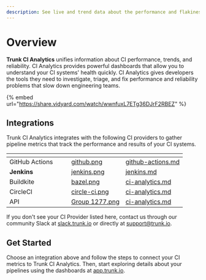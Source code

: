```yaml
---
description: See live and trend data about the performance and flakiness of your CI system
---
```


# Overview

**Trunk CI Analytics** unifies information about CI performance, trends, and reliability. CI Analytics provides powerful dashboards that allow you to understand your CI systems' health quickly. CI Analytics gives developers the tools they need to investigate, triage, and fix performance and reliability problems that slow down engineering teams.

{% embed url="https://share.vidyard.com/watch/wwnfuxL7ETg36DJrF2RBEZ" %}

## Integrations

Trunk CI Analytics integrates with the following CI providers to gather pipeline metrics that track the performance and results of your CI systems.

<table data-column-title-hidden data-view="cards"><thead><tr><th></th><th data-hidden></th><th data-hidden></th><th data-hidden data-card-cover data-type="files"></th><th data-hidden data-card-target data-type="content-ref"></th></tr></thead><tbody><tr><td>GitHub Actions</td><td></td><td></td><td><a href="../.gitbook/assets/github.png">github.png</a></td><td><a href="setup/github-actions.md">github-actions.md</a></td></tr><tr><td><strong>Jenkins</strong></td><td></td><td></td><td><a href="../.gitbook/assets/jenkins.png">jenkins.png</a></td><td><a href="setup/jenkins.md">jenkins.md</a></td></tr><tr><td>Buildkite</td><td></td><td></td><td><a href="../.gitbook/assets/bazel.png">bazel.png</a></td><td><a href="../references/apis/ci-analytics.md">ci-analytics.md</a></td></tr><tr><td>CircleCI</td><td></td><td></td><td><a href="../.gitbook/assets/circle-ci.png">circle-ci.png</a></td><td><a href="../references/apis/ci-analytics.md">ci-analytics.md</a></td></tr><tr><td>API</td><td></td><td></td><td><a href="../.gitbook/assets/Group 1277.png">Group 1277.png</a></td><td><a href="../references/apis/ci-analytics.md">ci-analytics.md</a></td></tr></tbody></table>

If you don't see your CI Provider listed here, contact us through our community Slack at [slack.trunk.io](https://slack.trunk.io) or directly at [support@trunk.io](mailto:support@trunk.io).

## Get Started

Choose an integration above and follow the steps to connect your CI metrics to Trunk CI Analytics. Then, start exploring details about your pipelines using the dashboards at [app.trunk.io](https://app.trunk.io/signup?intent=ci%20analytics).
